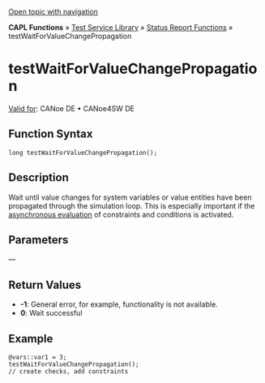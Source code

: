 [Open topic with navigation](../../../../../CANoeDEFamily.htm#Topics/CAPLFunctions/Test/Functions/CAPLfunctionTestWaitForValueChangePropagation.md)

**CAPL Functions** » [Test Service Library](../CAPLfunctionsTSLOverview.md) » [Status Report Functions](../CAPLfunctionsTSLStatusReportFunctions.md) » testWaitForValueChangePropagation

# testWaitForValueChangePropagation

[Valid for](../../../Shared/FeatureAvailability.md): CANoe DE • CANoe4SW DE

## Function Syntax

```plaintext
long testWaitForValueChangePropagation();
```

## Description

Wait until value changes for system variables or value entities have been propagated through the simulation loop. This is especially important if the [asynchronous evaluation](../../../CANoeCANalyzer/Ribbon/File/Options/Measurement/MeasurementPerformanceAsyncBackgroundCheck.md) of constraints and conditions is activated.

## Parameters

—

## Return Values

- **-1**: General error, for example, functionality is not available.
- **0**: Wait successful

## Example

```plaintext
@vars::var1 = 3;
testWaitForValueChangePropagation();
// create checks, add constraints
```
